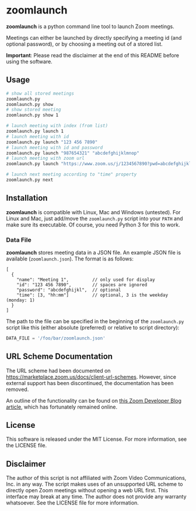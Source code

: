 # zoomlaunch

**zoomlaunch** is a python command line tool to launch Zoom meetings.

Meetings can either be launched by directly specifying a meeting id (and optional password), or by choosing a meeting out of a stored list.

**Important**: Please read the disclaimer at the end of this README before using the software.

## Usage
```bash
# show all stored meetings
zoomlaunch.py
zoomlaunch.py show
# show stored meeting
zoomlaunch.py show 1

# launch meeting with index (from list)
zoomlaunch.py launch 1
# launch meeting with id
zoomlaunch.py launch "123 456 7890"
# launch meeting with id and password
zoomlaunch.py launch "987654321" "abcdefghijklmnop"
# launch meeting with zoom url
zoomlaunch.py launch "https://www.zoom.us/j/1234567890?pwd=abcdefghijklmnop"

# launch next meeting according to "time" property
zoomlaunch.py next
```

## Installation
**zoomlaunch** is compatible with Linux, Mac and Windows (untested). For Linux and Mac, just add/move the `zoomlaunch.py` script into your `PATH` and make sure its executable. Of course, you need Python 3 for this to work.

### Data File
**zoomlaunch** stores meeting data in a JSON file. An example JSON file is available (`zoomlaunch.json`). The format is as follows:
```jsonc
[
  {
    "name": "Meeting 1",         // only used for display
    "id": "123 456 7890",        // spaces are ignored
    "password": "abcdefghijkl",  // optional
    "time": [3, "hh:mm"]         // optional, 3 is the weekday (monday: 1)
  }
]
```

The path to the file can be specified in the beginning of the `zoomlaunch.py` script like this (either absolute (preferred) or relative to script directory):
```py
DATA_FILE = '/foo/bar/zoomlaunch.json'
```

## URL Scheme Documentation
The URL scheme had been documented on https://marketplace.zoom.us/docs/client-url-schemes. However, since external support has been discontinued, the documentation has been removed.

An outline of the functionality can be found on [this Zoom Developer Blog article](https://medium.com/zoom-developer-blog/zoom-url-schemes-748b95fd9205), which has fortunately remained online.

## License
This software is released under the MIT License. For more information, see the LICENSE file.

## Disclaimer
The author of this script is not affiliated with Zoom Video Communications, Inc. in any way. The script makes uses of an unsupported URL scheme to directly open Zoom meetings without opening a web URL first. This interface may break at any time. The author does not provide any warranty whatsoever. See the LICENSE file for more information.